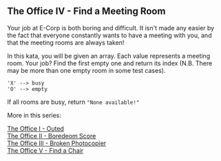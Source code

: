## The Office IV - Find a Meeting Room

Your job at E-Corp is both boring and difficult. It isn't made any easier by the fact that everyone constantly wants to have a meeting with you, and that the meeting rooms are always taken!

In this kata, you will be given an array. Each value represents a meeting room. Your job? Find the first empty one and return its index (N.B. There may be more than one empty room in some test cases).

```
'X' --> busy
'O' --> empty
```

If all rooms are busy, return `"None available!"`

More in this series:

<p><a href="https://www.codewars.com/kata/the-office-i-outed" target="_blank">The Office I - Outed</a><br>
<a href="https://www.codewars.com/kata/the-office-ii-boredom-score" target="_blank">The Office II - Boredeom Score</a><br>
<a href="https://www.codewars.com/kata/the-office-iii-broken-photocopier" target="_blank">The Office III - Broken Photocopier</a><br>
<a href="https://www.codewars.com/kata/the-office-v-find-a-chair" target="_blank">The Office V - Find a Chair</a><br></p>
